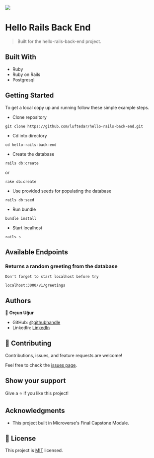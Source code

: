 ![](https://img.shields.io/badge/Microverse-blueviolet)

# Hello Rails Back End

> Built for the hello-rails-back-end project.


## Built With

- Ruby
- Ruby on Rails
- Postgresql

## Getting Started

To get a local copy up and running follow these simple example steps.

- Clone repository

```
git clone https://github.com/luftedar/hello-rails-back-end.git
```

- Cd into directory

```
cd hello-rails-back-end
```

- Create the database

```
rails db:create 
```

or

```
rake db:create
```

- Use provided seeds for populating the database

```
rails db:seed
```

- Run bundle

```
bundle install
```

- Start localhost

```
rails s
```

## Available Endpoints

### Returns a random greeting from the database

`Don't forget to start localhost before try`

```
localhost:3000/v1/greetings
```

## Authors

👤 **Orçun Uğur**

- GitHub: [@githubhandle](https://github.com/luftedar)
- LinkedIn: [LinkedIn](https://www.linkedin.com/in/orcunugur)

## 🤝 Contributing

Contributions, issues, and feature requests are welcome!

Feel free to check the [issues page](../../issues/).

## Show your support

Give a ⭐️ if you like this project!

## Acknowledgments

- This project built in Microverse's Final Capstone Module.

## 📝 License

This project is [MIT](./MIT.md) licensed.
